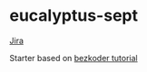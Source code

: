 # eucalyptus-sept

[Jira](https://eucalyptus-sept.atlassian.net/jira/software/projects/EUC/boards/1)

Starter based on [bezkoder tutorial](https://www.bezkoder.com/react-spring-boot-crud/)